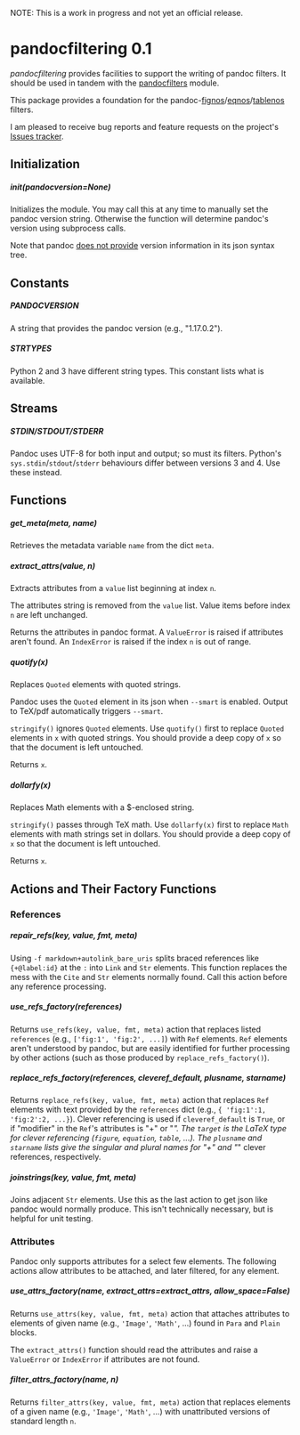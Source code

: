

NOTE: This is a work in progress and not yet an official release.


pandocfiltering 0.1
===================

*pandocfiltering* provides facilities to support the writing of pandoc filters.  It should be used in tandem with the [pandocfilters] module.

This package provides a foundation for the pandoc-[fignos]/[eqnos]/[tablenos] filters.

I am pleased to receive bug reports and feature requests on the project's [Issues tracker].

[pandocfilters]: https://github.com/jgm/pandocfilters
[fignos]: https://github.com/tomduck/pandoc-fignos
[eqnos]: https://github.com/tomduck/pandoc-eqnos
[tablenos]: https://github.com/tomduck/pandoc-tablenos
[Issues tracker]: https://github.com/tomduck/pandocfiltering/issues


Initialization
--------------

##### init(pandocversion=None) #####

Initializes the module.  You may call this at any time to manually set the pandoc version string.  Otherwise the function will determine pandoc's version using subprocess calls.

Note that pandoc [does not provide] version information in its json syntax tree.

[does not provide]: https://github.com/jgm/pandoc/issues/2640


Constants
---------

##### PANDOCVERSION  #####

A string that provides the pandoc version (e.g., "1.17.0.2").


##### STRTYPES #####

Python 2 and 3 have different string types.  This constant lists what is available.


Streams
-------

##### STDIN/STDOUT/STDERR #####

Pandoc uses UTF-8 for both input and output; so must its filters.  Python's `sys.stdin`/`stdout`/`stderr` behaviours differ between versions 3 and 4.  Use these instead.


Functions
---------

##### get_meta(meta, name) #####

Retrieves the metadata variable `name` from the dict `meta`.


##### extract_attrs(value, n) #####

Extracts attributes from a `value` list beginning at index `n`.

The attributes string is removed from the `value` list.  Value items before index `n` are left unchanged.
    
Returns the attributes in pandoc format.  A `ValueError` is raised if attributes aren't found.  An `IndexError` is raised if the index `n` is out of range.


##### quotify(x) #####

Replaces `Quoted` elements with quoted strings.

Pandoc uses the `Quoted` element in its json when `--smart` is enabled.  Output to TeX/pdf automatically triggers `--smart`.

`stringify()` ignores `Quoted` elements.  Use `quotify()` first to replace `Quoted` elements in `x` with quoted strings.  You should provide a deep copy of `x` so that the document is left untouched.

Returns `x`.


##### dollarfy(x) #####

Replaces Math elements with a $-enclosed string.

`stringify()` passes through TeX math.  Use `dollarfy(x)` first to replace `Math` elements with math strings set in dollars.  You should provide a deep copy of `x` so that the document is left untouched.

Returns `x`.


Actions and Their Factory Functions
-----------------------------------

### References ###

##### repair_refs(key, value, fmt, meta) #####

Using `-f markdown+autolink_bare_uris` splits braced references like `{+@label:id}` at the `:` into `Link` and `Str` elements.  This function replaces the mess with the `Cite` and `Str` elements normally found.  Call this action before any reference processing.


##### use_refs_factory(references) #####

Returns `use_refs(key, value, fmt, meta)` action that replaces listed `references` (e.g., `['fig:1', 'fig:2', ...]`) with `Ref` elements.  `Ref` elements aren't understood by pandoc, but are easily identified for further processing by other actions (such as those produced by `replace_refs_factory()`).


##### replace_refs_factory(references, cleveref_default, plusname, starname) #####

Returns `replace_refs(key, value, fmt, meta)` action that replaces
`Ref` elements with text provided by the `references` dict (e.g., `{ 'fig:1':1, 'fig:2':2, ...}`).  Clever referencing is used if `cleveref_default` is `True`, or if "modifier" in the `Ref`'s attributes is "+" or "*".  The `target` is the LaTeX type for clever referencing (`figure`, `equation`, `table`, ...).  The `plusname` and `starname` lists give the singular and plural names for "+" and "*" clever references, respectively.


##### joinstrings(key, value, fmt, meta) #####

Joins adjacent `Str` elements.  Use this as the last action to get json like pandoc would normally produce.  This isn't technically necessary, but is helpful for unit testing.


### Attributes ###

Pandoc only supports attributes for a select few elements.  The following actions allow attributes to be attached, and later filtered, for any element.


##### use_attrs_factory(name, extract_attrs=extract_attrs, allow_space=False) #####

Returns `use_attrs(key, value, fmt, meta)` action that attaches attributes to elements of given name (e.g., `'Image'`, `'Math'`, ...) found in `Para` and `Plain` blocks.

The `extract_attrs()` function should read the attributes and raise a `ValueError` or `IndexError` if attributes are not found.


##### filter_attrs_factory(name, n) #####

Returns `filter_attrs(key, value, fmt, meta)` action that replaces  elements of a given name (e.g., `'Image'`, `'Math'`, ...) with unattributed versions of standard length `n`.
